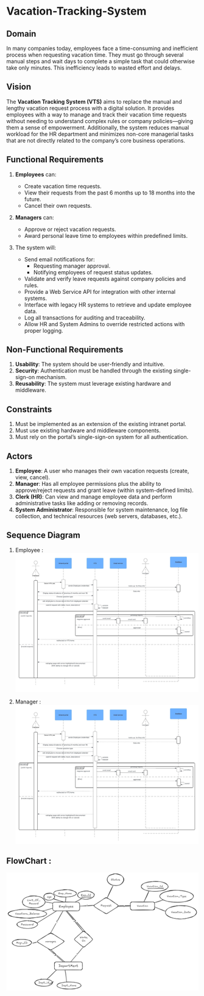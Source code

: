 # Vacation-Tracking-System
## Domain

In many companies today, employees face a time-consuming and inefficient process when requesting vacation time. They must go through several manual steps and wait days to complete a simple task that could otherwise take only minutes. This inefficiency leads to wasted effort and delays.

## Vision

The **Vacation Tracking System (VTS)** aims to replace the manual and lengthy vacation request process with a digital solution. It provides employees with a way to manage and track their vacation time requests without needing to understand complex rules or company policies—giving them a sense of empowerment.
Additionally, the system reduces manual workload for the HR department and minimizes non-core managerial tasks that are not directly related to the company’s core business operations.

## Functional Requirements

1. **Employees** can:
   - Create vacation time requests.
   - View their requests from the past 6 months up to 18 months into the future.
   - Cancel their own requests.

2. **Managers** can:
   - Approve or reject vacation requests.
   - Award personal leave time to employees within predefined limits.

3. The system will:
   - Send email notifications for:
     - Requesting manager approval.
     - Notifying employees of request status updates.
   - Validate and verify leave requests against company policies and rules.
   - Provide a Web Service API for integration with other internal systems.
   - Interface with legacy HR systems to retrieve and update employee data.
   - Log all transactions for auditing and traceability.
   - Allow HR and System Admins to override restricted actions with proper logging.

## Non-Functional Requirements

1. **Usability**: The system should be user-friendly and intuitive.
2. **Security**: Authentication must be handled through the existing single-sign-on mechanism.
3. **Reusability**: The system must leverage existing hardware and middleware.



## Constraints

1. Must be implemented as an extension of the existing intranet portal.
2. Must use existing hardware and middleware components.
3. Must rely on the portal’s single-sign-on system for all authentication.

## Actors

1. **Employee**: A user who manages their own vacation requests (create, view, cancel).
2. **Manager**: Has all employee permissions plus the ability to approve/reject requests and grant leave (within system-defined limits).
3. **Clerk (HR)**: Can view and manage employee data and perform administrative tasks like adding or removing records.
4. **System Administrator**: Responsible for system maintenance, log file collection, and technical resources (web servers, databases, etc.).


## Sequence Diagram

1. Employee :
![Employee Sequence Diagram](imgs/Employee.jpeg)

2. Manager :
![Manager Sequence Diagram](imgs/Employee.jpeg)

## FlowChart :

![FlowChart](imgs/FlowChart.png)


